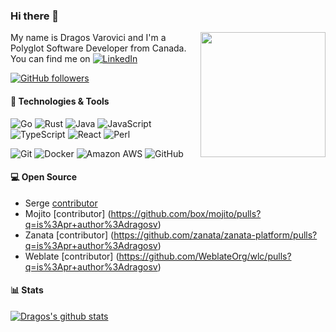 ### Hi there 👋

[<img align='right' src='https://user-images.githubusercontent.com/5713670/87202985-820dcb80-c2b6-11ea-9f56-7ec461c497c3.gif' width='200"'>](https://github.com/dragosv)

My name is Dragos Varovici and I'm a Polyglot Software Developer from Canada. You can find me on [![LinkedIn][1.2]][1]

[![GitHub followers](https://img.shields.io/github/followers/dragosv?label=Follow&style=social)](https://github.com/dragosv?tab=followers)

#### 🔧 Technologies & Tools

![Go](https://img.shields.io/badge/-Go-black?logo=Go&cacheSeconds=10000)
![Rust](https://img.shields.io/badge/-Rust-black?logo=Rust&cacheSeconds=10000)
![Java](https://img.shields.io/badge/-java-E34A86?logo=java&cacheSeconds=10000)
![JavaScript](https://img.shields.io/badge/-JavaScript-black?logo=javascript&cacheSeconds=10000)
![TypeScript](https://img.shields.io/badge/-TypeScript-black?logo=typescript&cacheSeconds=10000)
![React](https://img.shields.io/badge/-React-black?logo=react&cacheSeconds=10000)
![Perl](https://img.shields.io/badge/-React-black?logo=react&cacheSeconds=10000)

![Git](https://img.shields.io/badge/-Git-black?style=flat-square&logo=git&cacheSeconds=10000)
![Docker](https://img.shields.io/badge/-Docker-black?logo=docker&cacheSeconds=10000)
![Amazon AWS](https://img.shields.io/badge/Amazon%20AWS-232F3E?logo=amazon-aws&cacheSeconds=10000)
![GitHub](https://img.shields.io/badge/-GitHub-181717?logo=github&cacheSeconds=10000)

#### 💻 Open Source

- Serge [contributor](https://github.com/evernote/serge/pulls?q=is%3Apr+author%3Adragosv)
- Mojito [contributor] (https://github.com/box/mojito/pulls?q=is%3Apr+author%3Adragosv) 
- Zanata [contributor] (https://github.com/zanata/zanata-platform/pulls?q=is%3Apr+author%3Adragosv)
- Weblate [contributor] (https://github.com/WeblateOrg/wlc/pulls?q=is%3Apr+author%3Adragosv)

#### 📊 Stats 

[![Dragos's github stats](https://github-readme-stats.vercel.app/api?username=dragosv&count_private=true&show_icons=true&include_all_commits=true)](https://github.com/anuraghazra/github-readme-stats)

<!-- icons without padding -->

[1.2]: https://raw.githubusercontent.com/MartinHeinz/MartinHeinz/master/linkedin-3-16.png


<!-- links to your social media accounts -->

[1]: https://www.linkedin.com/in/dragosvarovici/
